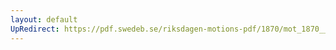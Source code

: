 ```yaml
---
layout: default
UpRedirect: https://pdf.swedeb.se/riksdagen-motions-pdf/1870/mot_1870__ak__00222/mot_1870__ak__00222_008.pdf
---
```

